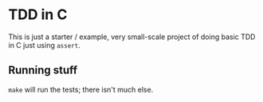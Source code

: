 # TDD in C

This is just a starter / example, very small-scale project of doing basic TDD in
C just using `assert`.

## Running stuff
`make` will run the tests; there isn't much else.
